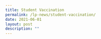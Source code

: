 ```yaml
---
title: Student Vaccination
permalink: /lp-news/student-vaccination/
date: 2021-06-01
layout: post
description: ""
---
```

